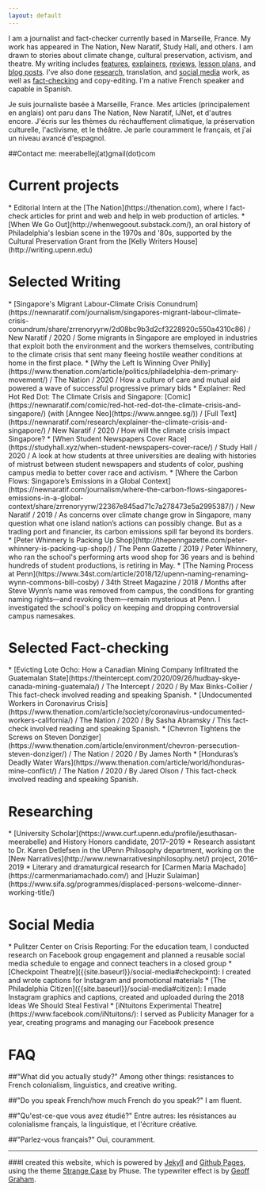 ```yaml
---
layout: default
---
```

I am a journalist and fact-checker currently based in Marseille, France. My work has appeared in The Nation, New Naratif, Study Hall, and others. I am drawn to stories about climate change, cultural preservation, activism, and theatre. My writing includes [features](https://www.thenation.com/article/politics/philadelphia-dem-primary-movement/?nc=1), [explainers](https://newnaratif.com/research/explainer-the-climate-crisis-and-singapore/), [reviews](https://www.broadstreetreview.com/theater/inis-nua-theatre-company-presents-inua-ellamss-untitled), [lesson plans](https://pulitzercenter.org/builder/lesson/using-oral-history-reporting-26959), and [blog posts](https://pulitzercenter.org/blog/pulitzer-center-brings-circus-without-borders-filmmakers-and-acrobats-dc-schools). I've also done [research]({{site.baseurl}}/#researching), translation, and [social media]({{site.baseurl}}/#social-media) work, as well as [fact-checking]({{site.baseurl}}/#fact-checking) and copy-editing. I'm a native French speaker and capable in Spanish.

Je suis journaliste basée à Marseille, France. Mes articles (principalement en anglais) ont paru dans The Nation, New Naratif, IJNet, et d'autres encore. J'écris sur les thèmes du réchauffement climatique, la préservation culturelle, l'activisme, et le théâtre. Je parle couramment le français, et j'ai un niveau avancé d'espagnol.

##Contact me: meerabellej(at)gmail(dot)com

<h1> Current projects </h1>
* Editorial Intern at the [The Nation](https://thenation.com), where I fact-check articles for print and web and help in web production of articles.
* [When We Go Out](http://whenwegoout.substack.com/), an oral history of Philadelphia's lesbian scene in the 1970s and '80s, supported by the Cultural Preservation Grant from the [Kelly Writers House](http://writing.upenn.edu)

<h1 id="writing"> Selected Writing </h1>
* [Singapore's Migrant Labour-Climate Crisis Conundrum](https://newnaratif.com/journalism/singapores-migrant-labour-climate-crisis-conundrum/share/zrrenoryyrw/2d08bc9b3d2cf3228920c550a4310c86) / New Naratif / 2020 / Some migrants in Singapore are employed in industries that exploit both the environment and the workers themselves, contributing to the climate crisis that sent many fleeing hostile weather conditions at home in the first place.
* [Why the Left Is Winning Over Philly](https://www.thenation.com/article/politics/philadelphia-dem-primary-movement/) / The Nation / 2020 / How a culture of care and mutual aid powered a wave of successful progressive primary bids
* Explainer: Red Hot Red Dot: The Climate Crisis and Singapore: [Comic](https://newnaratif.com/comic/red-hot-red-dot-the-climate-crisis-and-singapore/) (with [Anngee Neo](https://www.anngee.sg/)) / [Full Text](https://newnaratif.com/research/explainer-the-climate-crisis-and-singapore/) / New Naratif / 2020 / How will the climate crisis impact Singapore?
* [When Student Newspapers Cover Race](https://studyhall.xyz/when-student-newspapers-cover-race/) /  Study Hall / 2020 / A look at how students at three universities are dealing with histories of mistrust between student newspapers and students of color, pushing campus media to better cover race and activism.
* [Where the Carbon Flows: Singapore’s Emissions in a Global Context](https://newnaratif.com/journalism/where-the-carbon-flows-singapores-emissions-in-a-global-context/share/zrrenoryyrw/22367e845ad71c7a278473e5a2995387/) / New Naratif / 2019 / As concerns over climate change grow in Singapore, many question what one island nation’s actions can possibly change. But as a trading port and financier, its carbon emissions spill far beyond its borders.
* [Peter Whinnery Is Packing Up Shop](http://thepenngazette.com/peter-whinnery-is-packing-up-shop/) / The Penn Gazette / 2019 / Peter Whinnery, who ran the school's performing arts wood shop for 36 years and is behind hundreds of student productions, is retiring in May.
* [The Naming Process at Penn](https://www.34st.com/article/2018/12/upenn-naming-renaming-wynn-commons-bill-cosby) / 34th Street Magazine / 2018 / Months after Steve Wynn’s name was removed from campus, the conditions for granting naming rights—and revoking them—remain mysterious at Penn. I investigated the school's policy on keeping and dropping controversial campus namesakes.

<h1 id="fact-checking"> Selected Fact-checking </h1>
* [Evicting Lote Ocho: How a Canadian Mining Company Infiltrated the Guatemalan State](https://theintercept.com/2020/09/26/hudbay-skye-canada-mining-guatemala/) / The Intercept / 2020 / By Max Binks-Collier / This fact-check involved reading and speaking Spanish.
* [Undocumented Workers in Coronavirus Crisis](https://www.thenation.com/article/society/coronavirus-undocumented-workers-california/) / The Nation / 2020 / By Sasha Abramsky / This fact-check involved reading and speaking Spanish.
* [Chevron Tightens the Screws on Steven Donziger](https://www.thenation.com/article/environment/chevron-persecution-steven-donziger/) / The Nation / 2020 / By James North
* [Honduras’s Deadly Water Wars](https://www.thenation.com/article/world/honduras-mine-conflict/) / The Nation / 2020 / By Jared Olson / This fact-check involved reading and speaking Spanish.

<h1 id="researching"> Researching </h1>
* [University Scholar](https://www.curf.upenn.edu/profile/jesuthasan-meerabelle) and History Honors candidate, 2017–2019
* Research assistant to Dr. Karen Detlefsen in the UPenn Philosophy department, working on the [New Narratives](http://www.newnarrativesinphilosophy.net/) project, 2016–2019
* Literary and dramaturgical research for [Carmen Maria Machado](https://carmenmariamachado.com/) and [Huzir Sulaiman](https://www.sifa.sg/programmes/displaced-persons-welcome-dinner-working-title/)

<h1 id="social-media"> Social Media </h1>
* Pulitzer Center on Crisis Reporting: For the education team, I conducted research on Facebook group engagement and planned a reusable social media schedule to engage and connect teachers in a closed group
* [Checkpoint Theatre]({{site.baseurl}}/social-media#checkpoint): I created and wrote captions for Instagram and promotional materials
* [The Philadelphia Citizen]({{site.baseurl}}/social-media#citizen): I made Instagram graphics and captions, created and uploaded during the 2018 Ideas We Should Steal Festival
* [iNtuitons Experimental Theatre](https://www.facebook.com/iNtuitons/): I served as Publicity Manager for a year, creating programs and managing our Facebook presence

<h1 id="faq"> FAQ </h1>

##"What did you actually study?"
Among other things: resistances to French colonialism, linguistics, and creative writing.

##"Do you speak French/how much French do you speak?"
I am fluent.

##"Qu'est-ce-que vous avez étudié?"
Entre autres: les résistances au colonialisme français, la linguistique, et l'écriture créative.

##"Parlez-vous français?"
Oui, couramment.

***

###I created this website, which is powered by [Jekyll](https://jekyllrb.com/) and  [Github Pages](https://pages.github.com/), using the theme [Strange Case](http://themes.jekyllrc.org/strangecase/) by Phuse. The typewriter effect is by [Geoff Graham](https://css-tricks.com/author/geoffgraham/).
